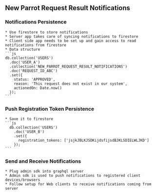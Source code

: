 
## New Parrot Request Result Notifications

  ### Notifications Persistence
    * Use firestore to store notifications
    * Server app takes care of syncing notifications to firestore
    * Client side app needs to be set up and gain access to read notifications from firestore
    * Data structure
    ```js
    db.collection('USERS')
      .doc('USER_A')
      .collection('NEW_PARROT_REQUEST_RESULT_NOTIFICATIONS')
      .doc('REQUEST_ID_ABC')
      .set({
        status: 'APPROVED',
        reason: 'This request does not exist in our system',
        actionedOn: Date.now()
      });
    ```
  ### Push Registration Token Persistence
    * Save it to firestore
    ```js
      db.collection('USERS')
        .doc('USER_B')
        .set({
          registration_tokens: ['jsjkJBLKJSDKijdsfijsdBJKLSDIELWLJKD']
        });
    ```


  ### Send and Receive Notifications
    * Plug admin sdk into graphql server
    * Admin sdk is used to push notifications to registered client devices/browsers
    * Follow setup for Web clients to receive notifications coming from server
